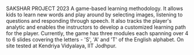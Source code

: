 SAKSHAR PROJECT 2023
A game-based learning methodology. It allows kids to learn new words and play around by selecting images, 
listening to questions and responding through speech. It also tracks the player's analytic and enables the instructors to 
develop a customized learning path for the player. Currently, the game has three modules each spanning over 4 to 6 slides 
covering the letters - 'S', 'A' and 'T' of the English alphabet.
On site tested at Kendriya Vidyalaya, IIT Jodhpur. 
